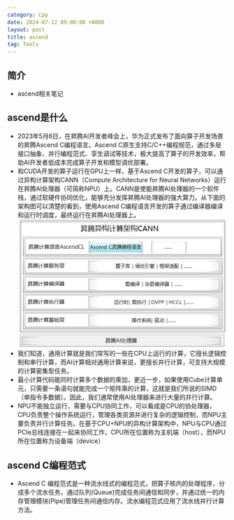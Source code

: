 ```yaml
---
category: Cpp
date: 2024-07-12 09:00:00 +0800
layout: post
title: ascend
tag: Tools
---
```

## 简介

+ ascend相关笔记

## ascend是什么

+ 2023年5月6日，在昇腾AI开发者峰会上，华为正式发布了面向算子开发场景的昇腾Ascend C编程语言。Ascend C原生支持C/C++编程规范，通过多层接口抽象、并行编程范式、孪生调试等技术，极大提高了算子的开发效率，帮助AI开发者低成本完成算子开发和模型调优部署。
+ 和CUDA开发的算子运行在GPU上一样，基于Ascend C开发的算子，可以通过异构计算架构CANN（Compute Architecture for Neural Networks）运行在昇腾AI处理器（可简称NPU）上。CANN是使能昇腾AI处理器的一个软件栈，通过软硬件协同优化，能够充分发挥昇腾AI处理器的强大算力。从下面的架构图可以清楚的看到，使用Ascend C编程语言开发的算子通过编译器编译和运行时调度，最终运行在昇腾AI处理器上。
![架构图](./ascend.png)
+ 我们知道，通用计算就是我们常写的一些在CPU上运行的计算，它擅长逻辑控制和串行计算，而AI计算相对通用计算来说，更擅长并行计算，可支持大规模的计算密集型任务。
+ 最小计算代码能同时计算多个数据的乘加，更近一步，如果使用Cube计算单元，只需要一条语句就能完成一个矩阵乘的计算，这就是我们所说的SIMD（单指令多数据）。因此，我们通常使用AI处理器来进行大量的并行计算。
+ NPU不能独立运行，需要与CPU协同工作，可以看成是CPU的协处理器，CPU负责整个操作系统运行，管理各类资源并进行复杂的逻辑控制，而NPU主要负责并行计算任务。在基于CPU+NPU的异构计算架构中，NPU与CPU通过PCIe总线连接在一起来协同工作，CPU所在位置称为主机端（host），而NPU所在位置称为设备端（device）

## ascend C编程范式

+ Ascend C 编程范式是一种流水线式的编程范式，把算子核内的处理程序，分成多个流水任务，通过队列(Queue)完成任务间通信和同步，并通过统一的内存管理模块(Pipe)管理任务间通信内存。流水编程范式应用了流水线并行计算方法。